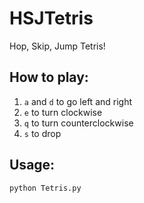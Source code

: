 # HSJTetris
 Hop, Skip, Jump Tetris!

## How to play:

1. `a` and `d` to go left and right
2. `e` to turn clockwise
3. `q` to turn counterclockwise
4. `s` to drop

## Usage:
```python Tetris.py```